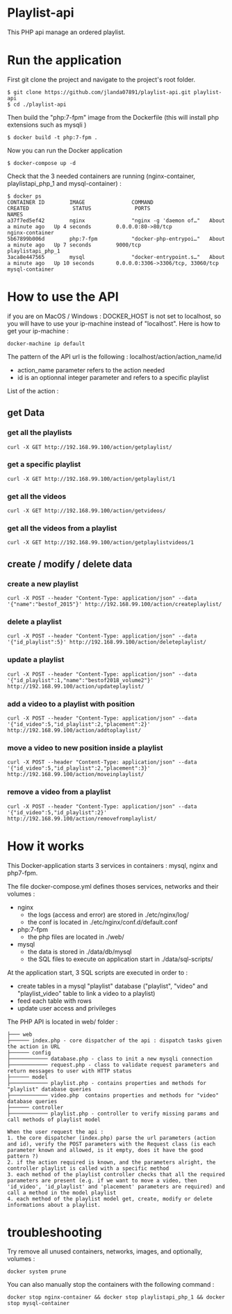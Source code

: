 # Playlist-api

This PHP api manage an ordered playlist.

# Run the application

First git clone the project and navigate to the project's root folder.
```
$ git clone https://github.com/jlanda07891/playlist-api.git playlist-api
$ cd ./playlist-api 
```

Then build the "php:7-fpm" image from the Dockerfile (this will install php extensions such as mysqli )
```
$ docker build -t php:7-fpm .
```

Now you can run the Docker application
```
$ docker-compose up -d
```

Check that the 3 needed containers are running (nginx-container, playlistapi_php_1 and mysql-container) :
```
$ docker ps
CONTAINER ID        IMAGE               COMMAND                  CREATED              STATUS              PORTS                               NAMES
a37f7ed5ef42        nginx               "nginx -g 'daemon of…"   About a minute ago   Up 4 seconds        0.0.0.0:80->80/tcp                  nginx-container
5b67899b006d        php:7-fpm           "docker-php-entrypoi…"   About a minute ago   Up 7 seconds        9000/tcp                            playlistapi_php_1
3aca8e447565        mysql               "docker-entrypoint.s…"   About a minute ago   Up 10 seconds       0.0.0.0:3306->3306/tcp, 33060/tcp   mysql-container
```
# How to use the API

if you are on MacOS / Windows : DOCKER_HOST is not set to localhost, so you will have to use your ip-machine instead of "localhost".
Here is how to get your ip-machine :
```
docker-machine ip default
```

The pattern of the API url is the following : localhost/action/action_name/id
* action_name parameter refers to the action needed
* id is an optionnal integer parameter and refers to a specific playlist

List of the action :

## get Data
### get all the playlists
```
curl -X GET http://192.168.99.100/action/getplaylist/
```
### get a specific playlist
```
curl -X GET http://192.168.99.100/action/getplaylist/1
```
### get all the videos
```
curl -X GET http://192.168.99.100/action/getvideos/
```
### get all the videos from a playlist
```
curl -X GET http://192.168.99.100/action/getplaylistvideos/1
```

## create / modify / delete data

### create a new playlist
```
curl -X POST --header "Content-Type: application/json" --data '{"name":"bestof_2015"}' http://192.168.99.100/action/createplaylist/
```
### delete a playlist
```
curl -X POST --header "Content-Type: application/json" --data '{"id_playlist":5}' http://192.168.99.100/action/deleteplaylist/
```
### update a playlist
```
curl -X POST --header "Content-Type: application/json" --data '{"id_playlist":1,"name":"bestof2018_volume2"}' http://192.168.99.100/action/updateplaylist/
```
### add a video to a playlist with position
```
curl -X POST --header "Content-Type: application/json" --data '{"id_video":5,"id_playlist":2,"placement":2}' http://192.168.99.100/action/addtoplaylist/
```
### move a video to new position inside a playlist
```
curl -X POST --header "Content-Type: application/json" --data '{"id_video":5,"id_playlist":2,"placement":3}' http://192.168.99.100/action/moveinplaylist/
```
### remove a video from a playlist
```
curl -X POST --header "Content-Type: application/json" --data '{"id_video":5,"id_playlist":2}' http://192.168.99.100/action/removefromplaylist/
```

# How it works

This Docker-application starts 3 services in containers : mysql, nginx and php7-fpm.

The file docker-compose.yml defines thoses services, networks and their volumes :

* nginx
  * the logs (access and error) are stored in ./etc/nginx/log/
  * the conf is located in ./etc/nginx/conf.d/default.conf
* php:7-fpm
  * the php files are located in ./web/
* mysql
  * the data is stored in ./data/db/mysql
  * the SQL files to execute on application start in ./data/sql-scripts/
  
At the application start, 3 SQL scripts are executed in order to :
  * create tables in a mysql "playlist" database ("playlist", "video" and "playlist_video" table to link a video to a playlist)
  * feed each table with rows
  * update user access and privileges
  
The PHP API is located in web/ folder :
```
├─── web
├────── index.php - core dispatcher of the api : dispatch tasks given the action in URL
├────── config
├──────────── database.php - class to init a new mysqli connection
├──────────── request.php - class to validate request parameters and return messages to user with HTTP status
├────── model
├──────────── playlist.php - contains properties and methods for "playlist" database queries
├──────────── video.php  contains properties and methods for "video" database queries
├────── controller
├──────────── playlist.php - controller to verify missing params and call methods of playlist model

When the user request the api : 
1. the core dispatcher (index.php) parse the url parameters (action and id), verify the POST parameters with the Request class (is each parameter known and allowed, is it empty, does it have the good pattern ?)
2. if the action required is known, and the parameters alright, the controller playlist is called with a specific method
3. each method of the playlist controller checks that all the required parameters are present (e.g. if we want to move a video, then 'id_video', 'id_playlist' and 'placement' parameters are required) and call a method in the model playlist
4. each method of the playlist model get, create, modify or delete informations about a playlist.

```
# troubleshooting

Try remove all unused containers, networks, images, and optionally, volumes :
```
docker system prune
```
You can also manually stop the containers with the following command :
```
docker stop nginx-container && docker stop playlistapi_php_1 && docker stop mysql-container
```
